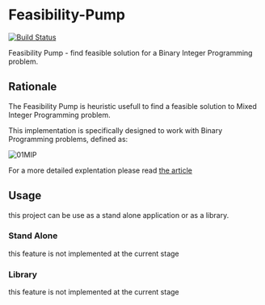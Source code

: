 # Feasibility-Pump 

[![Build Status](https://travis-ci.com/FilippoRanza/Feasibility-Pump.svg?branch=master)](https://travis-ci.com/FilippoRanza/Feasibility-Pump)

Feasibility Pump - find feasible solution for a Binary Integer Programming
problem. 

## Rationale

The Feasibility Pump is heuristic usefull to find a feasible solution 
to Mixed Integer Programming problem.

This implementation is specifically designed to work with Binary Programming problems, defined as:

<img src="https://latex.codecogs.com/svg.latex?
\begin{align*}
    &\min c^t x \\
    \text{subject to}\\
    &Ax \geq b\\
    &x_i \in \{0, 1\}
\end{align*}" title="01MIP" />

For a more detailed explentation please read [the article](http://www.dei.unipd.it/~fisch/papers/feasibility_pump.pdf)

## Usage
this project can be use as a stand alone application or
as a library.

### Stand Alone
this feature is not implemented at the current stage

### Library
this feature is not implemented at the current stage
